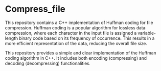 # Compress_file
This repository contains a C++ implementation of Huffman coding for file compression. Huffman coding is a popular algorithm for lossless data compression, where each character in the input file is assigned a variable-length binary code based on its frequency of occurrence. This results in a more efficient representation of the data, reducing the overall file size.

This repository provides a simple and clear implementation of the Huffman coding algorithm in C++. It includes both encoding (compressing) and decoding (decompressing) functionalities.
